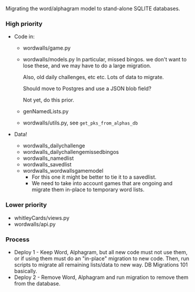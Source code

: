 Migrating the word/alphagram model to stand-alone SQLITE databases.

### High priority
- Code in:
    - wordwalls/game.py
    - wordwalls/models.py 
        In particular, missed bingos. we don't want to lose these, and 
        we may have to do a large migration.

        Also, old daily challenges, etc etc. Lots of data to migrate.

        Should move to Postgres and use a JSON blob field?

        Not yet, do this prior.

    - genNamedLists.py
    - wordwalls/utils.py, see `get_pks_from_alphas_db`

- Data!
    + wordwalls_dailychallenge
    + wordwalls_dailychallengemissedbingos
    + wordwalls_namedlist
    + wordwalls_savedlist
    + wordwalls_wordwallsgamemodel
        * For this one it might be better to tie it to a savedlist.
        * We need to take into account games that are ongoing and 
        migrate them in-place to temporary word lists.
    
### Lower priority
- whitleyCards/views.py
- wordwalls/api.py


### Process
- Deploy 1 - Keep Word, Alphagram, but all new code must not use them,
    or if using them must do an "in-place" migration to new code.
    Then, run scripts to migrate all remaining lists/data to new way.
    DB Migrations 101 basically.
- Deploy 2 - Remove Word, Alphagram and run migration to remove them
    from the database.